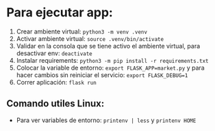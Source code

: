 # Para ejecutar app:
1. Crear ambiente virtual: `python3 -m venv .venv`
2. Activar ambiente virtual: `source .venv/bin/activate`
3. Validar en la consola que se tiene activo el ambiente virtual, para desactivar env: `deactivate`
4. Instalar requirements: `python3 -m pip install -r requirements.txt`
5. Colocar la variable de entorno: `export FLASK_APP=market.py` y para hacer cambios sin reiniciar el servicio: `export FLASK_DEBUG=1`
6. Correr aplicación: `flask run`

## Comando utiles Linux:
- Para ver variables de entorno: `printenv | less` y `printenv HOME`
